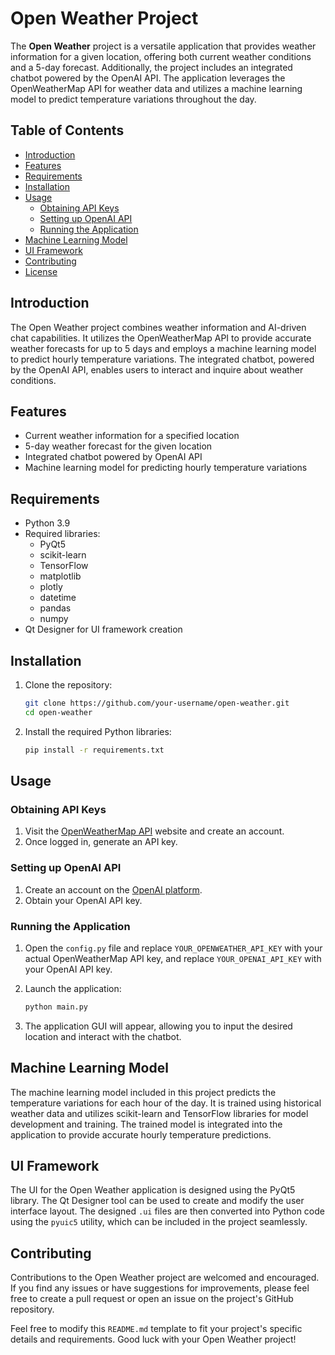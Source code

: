 # Open Weather Project

The **Open Weather** project is a versatile application that provides weather information for a given location, offering both current weather conditions and a 5-day forecast. Additionally, the project includes an integrated chatbot powered by the OpenAI API. The application leverages the OpenWeatherMap API for weather data and utilizes a machine learning model to predict temperature variations throughout the day.

## Table of Contents

- [Introduction](#introduction)
- [Features](#features)
- [Requirements](#requirements)
- [Installation](#installation)
- [Usage](#usage)
  - [Obtaining API Keys](#obtaining-api-keys)
  - [Setting up OpenAI API](#setting-up-openai-api)
  - [Running the Application](#running-the-application)
- [Machine Learning Model](#machine-learning-model)
- [UI Framework](#ui-framework)
- [Contributing](#contributing)
- [License](#license)

## Introduction

The Open Weather project combines weather information and AI-driven chat capabilities. It utilizes the OpenWeatherMap API to provide accurate weather forecasts for up to 5 days and employs a machine learning model to predict hourly temperature variations. The integrated chatbot, powered by the OpenAI API, enables users to interact and inquire about weather conditions.

## Features

- Current weather information for a specified location
- 5-day weather forecast for the given location
- Integrated chatbot powered by OpenAI API
- Machine learning model for predicting hourly temperature variations

## Requirements

- Python 3.9
- Required libraries:
  - PyQt5
  - scikit-learn
  - TensorFlow
  - matplotlib
  - plotly
  - datetime
  - pandas
  - numpy
- Qt Designer for UI framework creation

## Installation

1. Clone the repository:

   ```bash
   git clone https://github.com/your-username/open-weather.git
   cd open-weather
   ```

2. Install the required Python libraries:

   ```bash
   pip install -r requirements.txt
   ```

## Usage

### Obtaining API Keys

1. Visit the [OpenWeatherMap API](https://openweathermap.org/api) website and create an account.
2. Once logged in, generate an API key.

### Setting up OpenAI API

1. Create an account on the [OpenAI platform](https://beta.openai.com/signup/).
2. Obtain your OpenAI API key.

### Running the Application

1. Open the `config.py` file and replace `YOUR_OPENWEATHER_API_KEY` with your actual OpenWeatherMap API key, and replace `YOUR_OPENAI_API_KEY` with your OpenAI API key.

2. Launch the application:

   ```bash
   python main.py
   ```

3. The application GUI will appear, allowing you to input the desired location and interact with the chatbot.

## Machine Learning Model

The machine learning model included in this project predicts the temperature variations for each hour of the day. It is trained using historical weather data and utilizes scikit-learn and TensorFlow libraries for model development and training. The trained model is integrated into the application to provide accurate hourly temperature predictions.

## UI Framework

The UI for the Open Weather application is designed using the PyQt5 library. The Qt Designer tool can be used to create and modify the user interface layout. The designed `.ui` files are then converted into Python code using the `pyuic5` utility, which can be included in the project seamlessly.

## Contributing

Contributions to the Open Weather project are welcomed and encouraged. If you find any issues or have suggestions for improvements, please feel free to create a pull request or open an issue on the project's GitHub repository.



Feel free to modify this `README.md` template to fit your project's specific details and requirements. Good luck with your Open Weather project!

